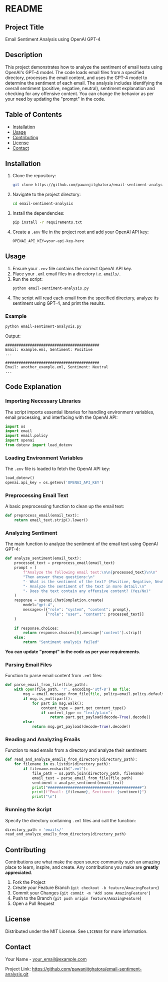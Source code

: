 # README

## Project Title

Email Sentiment Analysis using OpenAI GPT-4

## Description

This project demonstrates how to analyze the sentiment of email texts using OpenAI's GPT-4 model. The code loads email files from a specified directory, processes the email content, and uses the GPT-4 model to determine the sentiment of each email. The analysis includes identifying the overall sentiment (positive, negative, neutral), sentiment explanation and checking for any offensive content. You can change the behavior as per your need by updating the "prompt" in the code.

## Table of Contents

- [Installation](#installation)
- [Usage](#usage)
- [Contributing](#contributing)
- [License](#license)
- [Contact](#contact)

## Installation

1. Clone the repository:
   ```sh
   git clone https://github.com/pawanjitghatora/email-sentiment-analysis.git
   ```

2. Navigate to the project directory:
   ```sh
   cd email-sentiment-analysis
   ```

3. Install the dependencies:
   ```sh
   pip install -r requirements.txt
   ```

4. Create a `.env` file in the project root and add your OpenAI API key:
   ```plaintext
   OPENAI_API_KEY=your-api-key-here
   ```

## Usage

1. Ensure your `.env` file contains the correct OpenAI API key.
2. Place your `.eml` email files in a directory i.e. `emails/`.
3. Run the script:
   ```sh
   python email-sentiment-analysis.py
   ```
4. The script will read each email from the specified directory, analyze its sentiment using GPT-4, and print the results.

### Example

```sh
python email-sentiment-analysis.py
```

Output:
```
##########################################
Email: example.eml, Sentiment: Positive
...

##########################################
Email: another_example.eml, Sentiment: Neutral
...
```

## Code Explanation

### Importing Necessary Libraries

The script imports essential libraries for handling environment variables, email processing, and interfacing with the OpenAI API:

```python
import os
import email
import email.policy
import openai
from dotenv import load_dotenv
```

### Loading Environment Variables

The `.env` file is loaded to fetch the OpenAI API key:

```python
load_dotenv()
openai.api_key = os.getenv('OPENAI_API_KEY')
```

### Preprocessing Email Text

A basic preprocessing function to clean up the email text:

```python
def preprocess_email(email_text):
    return email_text.strip().lower()
```

### Analyzing Sentiment

The main function to analyze the sentiment of the email text using OpenAI GPT-4:

```python
def analyze_sentiment(email_text):
    processed_text = preprocess_email(email_text)
    prompt = (
        f"Analyze the following email text:\n\n{processed_text}\n\n"
        "Then answer these questions:\n"
        "- What is the sentiment of the text? (Positive, Negative, Neutral)\n"
        "- Analyze the sentiment of the text in more detail.\n"
        "- Does the text contain any offensive content? (Yes/No)"
    )
    response = openai.ChatCompletion.create(
        model="gpt-4",
        messages=[{"role": "system", "content": prompt},
                  {"role": "user", "content": processed_text}]
    )
    
    if response.choices:
        return response.choices[0].message['content'].strip()
    else:
        return "Sentiment analysis failed"
```

**You can update "prompt" in the code as per your requirements.**

### Parsing Email Files

Function to parse email content from `.eml` files:

```python
def parse_email_from_file(file_path):
    with open(file_path, 'r', encoding='utf-8') as file:
        msg = email.message_from_file(file, policy=email.policy.default)
        if msg.is_multipart():
            for part in msg.walk():
                content_type = part.get_content_type()
                if content_type == "text/plain":
                    return part.get_payload(decode=True).decode()
        else:
            return msg.get_payload(decode=True).decode()
```

### Reading and Analyzing Emails

Function to read emails from a directory and analyze their sentiment:

```python
def read_and_analyze_emails_from_directory(directory_path):
    for filename in os.listdir(directory_path):
        if filename.endswith(".eml"):
            file_path = os.path.join(directory_path, filename)
            email_text = parse_email_from_file(file_path)
            sentiment = analyze_sentiment(email_text)
            print("##########################################")
            print(f"Email: {filename}, Sentiment: {sentiment}")
            print("\n")
```

### Running the Script

Specify the directory containing `.eml` files and call the function:

```python
directory_path = 'emails/'
read_and_analyze_emails_from_directory(directory_path)
```

## Contributing

Contributions are what make the open source community such an amazing place to learn, inspire, and create. Any contributions you make are **greatly appreciated**.

1. Fork the Project
2. Create your Feature Branch (`git checkout -b feature/AmazingFeature`)
3. Commit your Changes (`git commit -m 'Add some AmazingFeature'`)
4. Push to the Branch (`git push origin feature/AmazingFeature`)
5. Open a Pull Request

## License

Distributed under the MIT License. See `LICENSE` for more information.

## Contact

Your Name - [your_email@example.com](mailto:your_email@example.com)

Project Link: https://github.com/pawanjitghatora/email-sentiment-analysis.git
